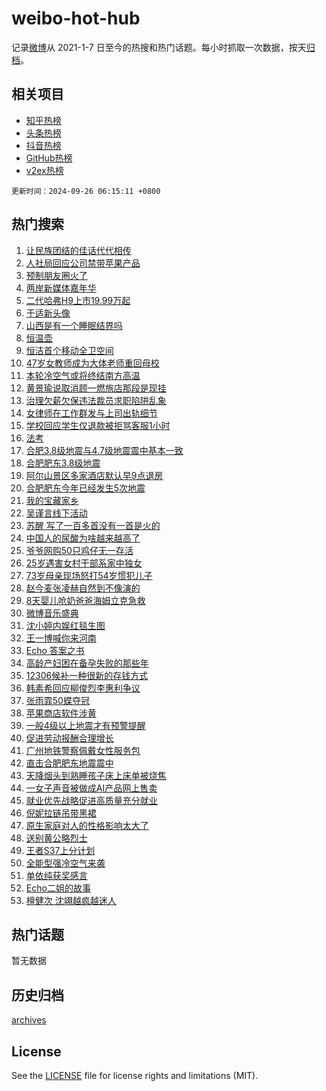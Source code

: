 # weibo-hot-hub

记录[微博](https://www.weibo.com)从 2021-1-7 日至今的热搜和热门话题。每小时抓取一次数据，按天[归档](archives)。

## 相关项目

- [知乎热榜](https://github.com/lonnyzhang423/zhihu-hot-hub)
- [头条热榜](https://github.com/lonnyzhang423/toutiao-hot-hub)
- [抖音热榜](https://github.com/lonnyzhang423/douyin-hot-hub)
- [GitHub热榜](https://github.com/lonnyzhang423/github-hot-hub)
- [v2ex热榜](https://github.com/lonnyzhang423/v2ex-hot-hub)


`更新时间：2024-09-26 06:15:11 +0800`

## 热门搜索

1. [让民族团结的佳话代代相传](https://m.weibo.cn/search?containerid=100103type%3D1%26t%3D10%26q%3D%23%E8%AE%A9%E6%B0%91%E6%97%8F%E5%9B%A2%E7%BB%93%E7%9A%84%E4%BD%B3%E8%AF%9D%E4%BB%A3%E4%BB%A3%E7%9B%B8%E4%BC%A0%23&stream_entry_id=51&isnewpage=1&extparam=seat%3D1%26cate%3D10103%26pos%3D0%26filter_type%3Drealtimehot%26stream_entry_id%3D51%26c_type%3D51%26q%3D%2523%25E8%25AE%25A9%25E6%25B0%2591%25E6%2597%258F%25E5%259B%25A2%25E7%25BB%2593%25E7%259A%2584%25E4%25BD%25B3%25E8%25AF%259D%25E4%25BB%25A3%25E4%25BB%25A3%25E7%259B%25B8%25E4%25BC%25A0%2523%26dgr%3D0%26display_time%3D1727302509%26pre_seqid%3D1727302509822010577819)
1. [人社局回应公司禁带苹果产品](https://m.weibo.cn/search?containerid=100103type%3D1%26t%3D10%26q%3D%23%E4%BA%BA%E7%A4%BE%E5%B1%80%E5%9B%9E%E5%BA%94%E5%85%AC%E5%8F%B8%E7%A6%81%E5%B8%A6%E8%8B%B9%E6%9E%9C%E4%BA%A7%E5%93%81%23&stream_entry_id=31&isnewpage=1&extparam=seat%3D1%26lcate%3D5001%26band_rank%3D1%26c_type%3D31%26q%3D%2523%25E4%25BA%25BA%25E7%25A4%25BE%25E5%25B1%2580%25E5%259B%259E%25E5%25BA%2594%25E5%2585%25AC%25E5%258F%25B8%25E7%25A6%2581%25E5%25B8%25A6%25E8%258B%25B9%25E6%259E%259C%25E4%25BA%25A7%25E5%2593%2581%2523%26dgr%3D0%26cate%3D5001%26pos%3D0%26flag%3D2%26stream_entry_id%3D31%26filter_type%3Drealtimehot%26realpos%3D1%26display_time%3D1727302509%26pre_seqid%3D1727302509822010577819)
1. [预制朋友圈火了](https://m.weibo.cn/search?containerid=100103type%3D1%26t%3D10%26q%3D%23%E9%A2%84%E5%88%B6%E6%9C%8B%E5%8F%8B%E5%9C%88%E7%81%AB%E4%BA%86%23&stream_entry_id=31&isnewpage=1&extparam=seat%3D1%26lcate%3D5001%26band_rank%3D2%26c_type%3D31%26q%3D%2523%25E9%25A2%2584%25E5%2588%25B6%25E6%259C%258B%25E5%258F%258B%25E5%259C%2588%25E7%2581%25AB%25E4%25BA%2586%2523%26dgr%3D0%26cate%3D5001%26pos%3D1%26flag%3D2%26stream_entry_id%3D31%26filter_type%3Drealtimehot%26realpos%3D2%26display_time%3D1727302509%26pre_seqid%3D1727302509822010577819)
1. [两岸新媒体嘉年华](https://m.weibo.cn/search?containerid=100103type%3D1%26t%3D10%26q%3D%23%E4%B8%A4%E5%B2%B8%E6%96%B0%E5%AA%92%E4%BD%93%E5%98%89%E5%B9%B4%E5%8D%8E%23&stream_entry_id=31&isnewpage=1&extparam=seat%3D1%26lcate%3D5001%26band_rank%3D3%26c_type%3D31%26q%3D%2523%25E4%25B8%25A4%25E5%25B2%25B8%25E6%2596%25B0%25E5%25AA%2592%25E4%25BD%2593%25E5%2598%2589%25E5%25B9%25B4%25E5%258D%258E%2523%26dgr%3D0%26cate%3D5001%26pos%3D2%26flag%3D0%26stream_entry_id%3D31%26filter_type%3Drealtimehot%26realpos%3D3%26display_time%3D1727302509%26pre_seqid%3D1727302509822010577819)
1. [二代哈弗H9上市19.99万起](https://m.weibo.cn/search?containerid=100103type%3D1%26t%3D10%26q%3D%23%E4%BA%8C%E4%BB%A3%E5%93%88%E5%BC%97H9%E4%B8%8A%E5%B8%8219.99%E4%B8%87%E8%B5%B7%23&stream_entry_id=31&isnewpage=1&extparam=seat%3D1%26topic_ad%3D1%26lcate%3D5001%26band_rank%3D4%26c_type%3D31%26q%3D%2523%25E4%25BA%258C%25E4%25BB%25A3%25E5%2593%2588%25E5%25BC%2597H9%25E4%25B8%258A%25E5%25B8%258219.99%25E4%25B8%2587%25E8%25B5%25B7%2523%26dgr%3D0%26cate%3D5001%26pos%3D3%26stream_entry_id%3D31%26filter_type%3Drealtimehot%26is_ad_pos%3D1%26adid%3D257035%26display_time%3D1727302509%26pre_seqid%3D1727302509822010577819)
1. [于适新头像](https://m.weibo.cn/search?containerid=100103type%3D1%26t%3D10%26q%3D%23%E4%BA%8E%E9%80%82%E6%96%B0%E5%A4%B4%E5%83%8F%23&stream_entry_id=31&isnewpage=1&extparam=seat%3D1%26lcate%3D5001%26band_rank%3D4%26c_type%3D31%26q%3D%2523%25E4%25BA%258E%25E9%2580%2582%25E6%2596%25B0%25E5%25A4%25B4%25E5%2583%258F%2523%26dgr%3D0%26cate%3D5001%26pos%3D4%26flag%3D2%26stream_entry_id%3D31%26filter_type%3Drealtimehot%26realpos%3D4%26display_time%3D1727302509%26pre_seqid%3D1727302509822010577819)
1. [山西是有一个睡眠结界吗](https://m.weibo.cn/search?containerid=100103type%3D1%26t%3D10%26q%3D%23%E5%B1%B1%E8%A5%BF%E6%98%AF%E6%9C%89%E4%B8%80%E4%B8%AA%E7%9D%A1%E7%9C%A0%E7%BB%93%E7%95%8C%E5%90%97%23&stream_entry_id=31&isnewpage=1&extparam=seat%3D1%26lcate%3D5001%26band_rank%3D5%26c_type%3D31%26q%3D%2523%25E5%25B1%25B1%25E8%25A5%25BF%25E6%2598%25AF%25E6%259C%2589%25E4%25B8%2580%25E4%25B8%25AA%25E7%259D%25A1%25E7%259C%25A0%25E7%25BB%2593%25E7%2595%258C%25E5%2590%2597%2523%26dgr%3D0%26cate%3D5001%26pos%3D5%26flag%3D0%26stream_entry_id%3D31%26filter_type%3Drealtimehot%26realpos%3D5%26display_time%3D1727302509%26pre_seqid%3D1727302509822010577819)
1. [恒温壶](https://m.weibo.cn/search?containerid=100103type%3D1%26t%3D10%26q%3D%E6%81%92%E6%B8%A9%E5%A3%B6&stream_entry_id=31&isnewpage=1&extparam=seat%3D1%26lcate%3D5001%26band_rank%3D6%26c_type%3D31%26q%3D%25E6%2581%2592%25E6%25B8%25A9%25E5%25A3%25B6%26dgr%3D0%26cate%3D5001%26pos%3D6%26flag%3D0%26stream_entry_id%3D31%26filter_type%3Drealtimehot%26realpos%3D6%26display_time%3D1727302509%26pre_seqid%3D1727302509822010577819)
1. [恒洁首个移动全卫空间](https://m.weibo.cn/search?containerid=100103type%3D1%26t%3D10%26q%3D%23%E6%81%92%E6%B4%81%E9%A6%96%E4%B8%AA%E7%A7%BB%E5%8A%A8%E5%85%A8%E5%8D%AB%E7%A9%BA%E9%97%B4%23&stream_entry_id=31&isnewpage=1&extparam=seat%3D1%26topic_ad%3D1%26lcate%3D5001%26band_rank%3D7%26c_type%3D31%26q%3D%2523%25E6%2581%2592%25E6%25B4%2581%25E9%25A6%2596%25E4%25B8%25AA%25E7%25A7%25BB%25E5%258A%25A8%25E5%2585%25A8%25E5%258D%25AB%25E7%25A9%25BA%25E9%2597%25B4%2523%26dgr%3D0%26cate%3D5001%26pos%3D7%26stream_entry_id%3D31%26filter_type%3Drealtimehot%26is_ad_pos%3D1%26adid%3D256990%26display_time%3D1727302509%26pre_seqid%3D1727302509822010577819)
1. [47岁女教师成为大体老师重回母校](https://m.weibo.cn/search?containerid=100103type%3D1%26t%3D10%26q%3D%2347%E5%B2%81%E5%A5%B3%E6%95%99%E5%B8%88%E6%88%90%E4%B8%BA%E5%A4%A7%E4%BD%93%E8%80%81%E5%B8%88%E9%87%8D%E5%9B%9E%E6%AF%8D%E6%A0%A1%23&stream_entry_id=31&isnewpage=1&extparam=seat%3D1%26lcate%3D5001%26band_rank%3D7%26c_type%3D31%26q%3D%252347%25E5%25B2%2581%25E5%25A5%25B3%25E6%2595%2599%25E5%25B8%2588%25E6%2588%2590%25E4%25B8%25BA%25E5%25A4%25A7%25E4%25BD%2593%25E8%2580%2581%25E5%25B8%2588%25E9%2587%258D%25E5%259B%259E%25E6%25AF%258D%25E6%25A0%25A1%2523%26dgr%3D0%26cate%3D5001%26pos%3D8%26flag%3D0%26stream_entry_id%3D31%26filter_type%3Drealtimehot%26realpos%3D7%26display_time%3D1727302509%26pre_seqid%3D1727302509822010577819)
1. [本轮冷空气或将终结南方高温](https://m.weibo.cn/search?containerid=100103type%3D1%26t%3D10%26q%3D%23%E6%9C%AC%E8%BD%AE%E5%86%B7%E7%A9%BA%E6%B0%94%E6%88%96%E5%B0%86%E7%BB%88%E7%BB%93%E5%8D%97%E6%96%B9%E9%AB%98%E6%B8%A9%23&stream_entry_id=31&isnewpage=1&extparam=seat%3D1%26lcate%3D5001%26band_rank%3D8%26c_type%3D31%26q%3D%2523%25E6%259C%25AC%25E8%25BD%25AE%25E5%2586%25B7%25E7%25A9%25BA%25E6%25B0%2594%25E6%2588%2596%25E5%25B0%2586%25E7%25BB%2588%25E7%25BB%2593%25E5%258D%2597%25E6%2596%25B9%25E9%25AB%2598%25E6%25B8%25A9%2523%26dgr%3D0%26cate%3D5001%26pos%3D9%26flag%3D0%26stream_entry_id%3D31%26filter_type%3Drealtimehot%26realpos%3D8%26display_time%3D1727302509%26pre_seqid%3D1727302509822010577819)
1. [黄景瑜说取消顾一燃旅店那段是现挂](https://m.weibo.cn/search?containerid=100103type%3D1%26t%3D10%26q%3D%E9%BB%84%E6%99%AF%E7%91%9C%E8%AF%B4%E5%8F%96%E6%B6%88%E9%A1%BE%E4%B8%80%E7%87%83%E6%97%85%E5%BA%97%E9%82%A3%E6%AE%B5%E6%98%AF%E7%8E%B0%E6%8C%82&stream_entry_id=31&isnewpage=1&extparam=seat%3D1%26lcate%3D5001%26band_rank%3D9%26c_type%3D31%26q%3D%25E9%25BB%2584%25E6%2599%25AF%25E7%2591%259C%25E8%25AF%25B4%25E5%258F%2596%25E6%25B6%2588%25E9%25A1%25BE%25E4%25B8%2580%25E7%2587%2583%25E6%2597%2585%25E5%25BA%2597%25E9%2582%25A3%25E6%25AE%25B5%25E6%2598%25AF%25E7%258E%25B0%25E6%258C%2582%26dgr%3D0%26cate%3D5001%26pos%3D10%26flag%3D0%26stream_entry_id%3D31%26filter_type%3Drealtimehot%26realpos%3D9%26display_time%3D1727302509%26pre_seqid%3D1727302509822010577819)
1. [治理欠薪欠保违法裁员求职陷阱乱象](https://m.weibo.cn/search?containerid=100103type%3D1%26t%3D10%26q%3D%23%E6%B2%BB%E7%90%86%E6%AC%A0%E8%96%AA%E6%AC%A0%E4%BF%9D%E8%BF%9D%E6%B3%95%E8%A3%81%E5%91%98%E6%B1%82%E8%81%8C%E9%99%B7%E9%98%B1%E4%B9%B1%E8%B1%A1%23&stream_entry_id=31&isnewpage=1&extparam=seat%3D1%26lcate%3D5001%26band_rank%3D10%26c_type%3D31%26q%3D%2523%25E6%25B2%25BB%25E7%2590%2586%25E6%25AC%25A0%25E8%2596%25AA%25E6%25AC%25A0%25E4%25BF%259D%25E8%25BF%259D%25E6%25B3%2595%25E8%25A3%2581%25E5%2591%2598%25E6%25B1%2582%25E8%2581%258C%25E9%2599%25B7%25E9%2598%25B1%25E4%25B9%25B1%25E8%25B1%25A1%2523%26dgr%3D0%26cate%3D5001%26pos%3D11%26flag%3D1%26stream_entry_id%3D31%26filter_type%3Drealtimehot%26realpos%3D10%26display_time%3D1727302509%26pre_seqid%3D1727302509822010577819)
1. [女律师在工作群发与上司出轨细节](https://m.weibo.cn/search?containerid=100103type%3D1%26t%3D10%26q%3D%23%E5%A5%B3%E5%BE%8B%E5%B8%88%E5%9C%A8%E5%B7%A5%E4%BD%9C%E7%BE%A4%E5%8F%91%E4%B8%8E%E4%B8%8A%E5%8F%B8%E5%87%BA%E8%BD%A8%E7%BB%86%E8%8A%82%23&stream_entry_id=31&isnewpage=1&extparam=seat%3D1%26lcate%3D5001%26band_rank%3D11%26c_type%3D31%26q%3D%2523%25E5%25A5%25B3%25E5%25BE%258B%25E5%25B8%2588%25E5%259C%25A8%25E5%25B7%25A5%25E4%25BD%259C%25E7%25BE%25A4%25E5%258F%2591%25E4%25B8%258E%25E4%25B8%258A%25E5%258F%25B8%25E5%2587%25BA%25E8%25BD%25A8%25E7%25BB%2586%25E8%258A%2582%2523%26dgr%3D0%26cate%3D5001%26pos%3D12%26flag%3D2%26stream_entry_id%3D31%26filter_type%3Drealtimehot%26realpos%3D11%26display_time%3D1727302509%26pre_seqid%3D1727302509822010577819)
1. [学校回应学生仅退款被拒骂客服1小时](https://m.weibo.cn/search?containerid=100103type%3D1%26t%3D10%26q%3D%23%E5%AD%A6%E6%A0%A1%E5%9B%9E%E5%BA%94%E5%AD%A6%E7%94%9F%E4%BB%85%E9%80%80%E6%AC%BE%E8%A2%AB%E6%8B%92%E9%AA%82%E5%AE%A2%E6%9C%8D1%E5%B0%8F%E6%97%B6%23&stream_entry_id=31&isnewpage=1&extparam=seat%3D1%26lcate%3D5001%26band_rank%3D12%26c_type%3D31%26q%3D%2523%25E5%25AD%25A6%25E6%25A0%25A1%25E5%259B%259E%25E5%25BA%2594%25E5%25AD%25A6%25E7%2594%259F%25E4%25BB%2585%25E9%2580%2580%25E6%25AC%25BE%25E8%25A2%25AB%25E6%258B%2592%25E9%25AA%2582%25E5%25AE%25A2%25E6%259C%258D1%25E5%25B0%258F%25E6%2597%25B6%2523%26dgr%3D0%26cate%3D5001%26pos%3D13%26flag%3D2%26stream_entry_id%3D31%26filter_type%3Drealtimehot%26realpos%3D12%26display_time%3D1727302509%26pre_seqid%3D1727302509822010577819)
1. [法考](https://m.weibo.cn/search?containerid=100103type%3D1%26t%3D10%26q%3D%E6%B3%95%E8%80%83&stream_entry_id=31&isnewpage=1&extparam=seat%3D1%26lcate%3D5001%26band_rank%3D13%26c_type%3D31%26q%3D%25E6%25B3%2595%25E8%2580%2583%26dgr%3D0%26cate%3D5001%26pos%3D14%26flag%3D0%26stream_entry_id%3D31%26filter_type%3Drealtimehot%26realpos%3D13%26display_time%3D1727302509%26pre_seqid%3D1727302509822010577819)
1. [合肥3.8级地震与4.7级地震震中基本一致](https://m.weibo.cn/search?containerid=100103type%3D1%26t%3D10%26q%3D%23%E5%90%88%E8%82%A53.8%E7%BA%A7%E5%9C%B0%E9%9C%87%E4%B8%8E4.7%E7%BA%A7%E5%9C%B0%E9%9C%87%E9%9C%87%E4%B8%AD%E5%9F%BA%E6%9C%AC%E4%B8%80%E8%87%B4%23&stream_entry_id=31&isnewpage=1&extparam=seat%3D1%26lcate%3D5001%26band_rank%3D14%26c_type%3D31%26q%3D%2523%25E5%2590%2588%25E8%2582%25A53.8%25E7%25BA%25A7%25E5%259C%25B0%25E9%259C%2587%25E4%25B8%258E4.7%25E7%25BA%25A7%25E5%259C%25B0%25E9%259C%2587%25E9%259C%2587%25E4%25B8%25AD%25E5%259F%25BA%25E6%259C%25AC%25E4%25B8%2580%25E8%2587%25B4%2523%26dgr%3D0%26cate%3D5001%26pos%3D15%26flag%3D0%26stream_entry_id%3D31%26filter_type%3Drealtimehot%26realpos%3D14%26display_time%3D1727302509%26pre_seqid%3D1727302509822010577819)
1. [合肥肥东3.8级地震](https://m.weibo.cn/search?containerid=100103type%3D1%26t%3D10%26q%3D%23%E5%90%88%E8%82%A5%E8%82%A5%E4%B8%9C3.8%E7%BA%A7%E5%9C%B0%E9%9C%87%23&stream_entry_id=31&isnewpage=1&extparam=seat%3D1%26lcate%3D5001%26band_rank%3D15%26c_type%3D31%26q%3D%2523%25E5%2590%2588%25E8%2582%25A5%25E8%2582%25A5%25E4%25B8%259C3.8%25E7%25BA%25A7%25E5%259C%25B0%25E9%259C%2587%2523%26dgr%3D0%26cate%3D5001%26pos%3D16%26flag%3D0%26stream_entry_id%3D31%26filter_type%3Drealtimehot%26realpos%3D15%26display_time%3D1727302509%26pre_seqid%3D1727302509822010577819)
1. [阿尔山景区多家酒店默认早9点退房](https://m.weibo.cn/search?containerid=100103type%3D1%26t%3D10%26q%3D%23%E9%98%BF%E5%B0%94%E5%B1%B1%E6%99%AF%E5%8C%BA%E5%A4%9A%E5%AE%B6%E9%85%92%E5%BA%97%E9%BB%98%E8%AE%A4%E6%97%A99%E7%82%B9%E9%80%80%E6%88%BF%23&stream_entry_id=31&isnewpage=1&extparam=seat%3D1%26lcate%3D5001%26band_rank%3D16%26c_type%3D31%26q%3D%2523%25E9%2598%25BF%25E5%25B0%2594%25E5%25B1%25B1%25E6%2599%25AF%25E5%258C%25BA%25E5%25A4%259A%25E5%25AE%25B6%25E9%2585%2592%25E5%25BA%2597%25E9%25BB%2598%25E8%25AE%25A4%25E6%2597%25A99%25E7%2582%25B9%25E9%2580%2580%25E6%2588%25BF%2523%26dgr%3D0%26cate%3D5001%26pos%3D17%26flag%3D0%26stream_entry_id%3D31%26filter_type%3Drealtimehot%26realpos%3D16%26display_time%3D1727302509%26pre_seqid%3D1727302509822010577819)
1. [合肥肥东今年已经发生5次地震](https://m.weibo.cn/search?containerid=100103type%3D1%26t%3D10%26q%3D%23%E5%90%88%E8%82%A5%E8%82%A5%E4%B8%9C%E4%BB%8A%E5%B9%B4%E5%B7%B2%E7%BB%8F%E5%8F%91%E7%94%9F5%E6%AC%A1%E5%9C%B0%E9%9C%87%23&stream_entry_id=31&isnewpage=1&extparam=seat%3D1%26lcate%3D5001%26band_rank%3D17%26c_type%3D31%26q%3D%2523%25E5%2590%2588%25E8%2582%25A5%25E8%2582%25A5%25E4%25B8%259C%25E4%25BB%258A%25E5%25B9%25B4%25E5%25B7%25B2%25E7%25BB%258F%25E5%258F%2591%25E7%2594%259F5%25E6%25AC%25A1%25E5%259C%25B0%25E9%259C%2587%2523%26dgr%3D0%26cate%3D5001%26pos%3D18%26flag%3D0%26stream_entry_id%3D31%26filter_type%3Drealtimehot%26realpos%3D17%26display_time%3D1727302509%26pre_seqid%3D1727302509822010577819)
1. [我的宝藏家乡](https://m.weibo.cn/search?containerid=100103type%3D1%26t%3D10%26q%3D%23%E6%88%91%E7%9A%84%E5%AE%9D%E8%97%8F%E5%AE%B6%E4%B9%A1%23&stream_entry_id=31&isnewpage=1&extparam=seat%3D1%26lcate%3D5001%26band_rank%3D18%26c_type%3D31%26q%3D%2523%25E6%2588%2591%25E7%259A%2584%25E5%25AE%259D%25E8%2597%258F%25E5%25AE%25B6%25E4%25B9%25A1%2523%26dgr%3D0%26cate%3D5001%26pos%3D19%26flag%3D0%26stream_entry_id%3D31%26filter_type%3Drealtimehot%26realpos%3D18%26display_time%3D1727302509%26pre_seqid%3D1727302509822010577819)
1. [吴谨言线下活动](https://m.weibo.cn/search?containerid=100103type%3D1%26t%3D10%26q%3D%E5%90%B4%E8%B0%A8%E8%A8%80%E7%BA%BF%E4%B8%8B%E6%B4%BB%E5%8A%A8&stream_entry_id=31&isnewpage=1&extparam=seat%3D1%26lcate%3D5001%26band_rank%3D19%26c_type%3D31%26q%3D%25E5%2590%25B4%25E8%25B0%25A8%25E8%25A8%2580%25E7%25BA%25BF%25E4%25B8%258B%25E6%25B4%25BB%25E5%258A%25A8%26dgr%3D0%26cate%3D5001%26pos%3D20%26flag%3D0%26stream_entry_id%3D31%26filter_type%3Drealtimehot%26realpos%3D19%26display_time%3D1727302509%26pre_seqid%3D1727302509822010577819)
1. [苏醒 写了一百多首没有一首是火的](https://m.weibo.cn/search?containerid=100103type%3D1%26t%3D10%26q%3D%E8%8B%8F%E9%86%92+%E5%86%99%E4%BA%86%E4%B8%80%E7%99%BE%E5%A4%9A%E9%A6%96%E6%B2%A1%E6%9C%89%E4%B8%80%E9%A6%96%E6%98%AF%E7%81%AB%E7%9A%84&stream_entry_id=31&isnewpage=1&extparam=seat%3D1%26lcate%3D5001%26band_rank%3D20%26c_type%3D31%26q%3D%25E8%258B%258F%25E9%2586%2592%2520%25E5%2586%2599%25E4%25BA%2586%25E4%25B8%2580%25E7%2599%25BE%25E5%25A4%259A%25E9%25A6%2596%25E6%25B2%25A1%25E6%259C%2589%25E4%25B8%2580%25E9%25A6%2596%25E6%2598%25AF%25E7%2581%25AB%25E7%259A%2584%26dgr%3D0%26cate%3D5001%26pos%3D21%26flag%3D0%26stream_entry_id%3D31%26filter_type%3Drealtimehot%26realpos%3D20%26display_time%3D1727302509%26pre_seqid%3D1727302509822010577819)
1. [中国人的尿酸为啥越来越高了](https://m.weibo.cn/search?containerid=100103type%3D1%26t%3D10%26q%3D%23%E4%B8%AD%E5%9B%BD%E4%BA%BA%E7%9A%84%E5%B0%BF%E9%85%B8%E4%B8%BA%E5%95%A5%E8%B6%8A%E6%9D%A5%E8%B6%8A%E9%AB%98%E4%BA%86%23&stream_entry_id=31&isnewpage=1&extparam=seat%3D1%26lcate%3D5001%26band_rank%3D21%26c_type%3D31%26q%3D%2523%25E4%25B8%25AD%25E5%259B%25BD%25E4%25BA%25BA%25E7%259A%2584%25E5%25B0%25BF%25E9%2585%25B8%25E4%25B8%25BA%25E5%2595%25A5%25E8%25B6%258A%25E6%259D%25A5%25E8%25B6%258A%25E9%25AB%2598%25E4%25BA%2586%2523%26dgr%3D0%26cate%3D5001%26pos%3D22%26flag%3D0%26stream_entry_id%3D31%26filter_type%3Drealtimehot%26realpos%3D21%26display_time%3D1727302509%26pre_seqid%3D1727302509822010577819)
1. [爷爷网购50只鸡仔无一存活](https://m.weibo.cn/search?containerid=100103type%3D1%26t%3D10%26q%3D%23%E7%88%B7%E7%88%B7%E7%BD%91%E8%B4%AD50%E5%8F%AA%E9%B8%A1%E4%BB%94%E6%97%A0%E4%B8%80%E5%AD%98%E6%B4%BB%23&stream_entry_id=31&isnewpage=1&extparam=seat%3D1%26lcate%3D5001%26band_rank%3D22%26c_type%3D31%26q%3D%2523%25E7%2588%25B7%25E7%2588%25B7%25E7%25BD%2591%25E8%25B4%25AD50%25E5%258F%25AA%25E9%25B8%25A1%25E4%25BB%2594%25E6%2597%25A0%25E4%25B8%2580%25E5%25AD%2598%25E6%25B4%25BB%2523%26dgr%3D0%26cate%3D5001%26pos%3D23%26flag%3D0%26stream_entry_id%3D31%26filter_type%3Drealtimehot%26realpos%3D22%26display_time%3D1727302509%26pre_seqid%3D1727302509822010577819)
1. [25岁遇害女村干部系家中独女](https://m.weibo.cn/search?containerid=100103type%3D1%26t%3D10%26q%3D%2325%E5%B2%81%E9%81%87%E5%AE%B3%E5%A5%B3%E6%9D%91%E5%B9%B2%E9%83%A8%E7%B3%BB%E5%AE%B6%E4%B8%AD%E7%8B%AC%E5%A5%B3%23&stream_entry_id=31&isnewpage=1&extparam=seat%3D1%26lcate%3D5001%26band_rank%3D23%26c_type%3D31%26q%3D%252325%25E5%25B2%2581%25E9%2581%2587%25E5%25AE%25B3%25E5%25A5%25B3%25E6%259D%2591%25E5%25B9%25B2%25E9%2583%25A8%25E7%25B3%25BB%25E5%25AE%25B6%25E4%25B8%25AD%25E7%258B%25AC%25E5%25A5%25B3%2523%26dgr%3D0%26cate%3D5001%26pos%3D24%26flag%3D0%26stream_entry_id%3D31%26filter_type%3Drealtimehot%26realpos%3D23%26display_time%3D1727302509%26pre_seqid%3D1727302509822010577819)
1. [73岁母亲现场怒打54岁惯犯儿子](https://m.weibo.cn/search?containerid=100103type%3D1%26t%3D10%26q%3D%2373%E5%B2%81%E6%AF%8D%E4%BA%B2%E7%8E%B0%E5%9C%BA%E6%80%92%E6%89%9354%E5%B2%81%E6%83%AF%E7%8A%AF%E5%84%BF%E5%AD%90%23&stream_entry_id=31&isnewpage=1&extparam=seat%3D1%26lcate%3D5001%26band_rank%3D24%26c_type%3D31%26q%3D%252373%25E5%25B2%2581%25E6%25AF%258D%25E4%25BA%25B2%25E7%258E%25B0%25E5%259C%25BA%25E6%2580%2592%25E6%2589%259354%25E5%25B2%2581%25E6%2583%25AF%25E7%258A%25AF%25E5%2584%25BF%25E5%25AD%2590%2523%26dgr%3D0%26cate%3D5001%26pos%3D25%26flag%3D0%26stream_entry_id%3D31%26filter_type%3Drealtimehot%26realpos%3D24%26display_time%3D1727302509%26pre_seqid%3D1727302509822010577819)
1. [赵今麦张凌赫自然到不像演的](https://m.weibo.cn/search?containerid=100103type%3D1%26t%3D10%26q%3D%E8%B5%B5%E4%BB%8A%E9%BA%A6%E5%BC%A0%E5%87%8C%E8%B5%AB%E8%87%AA%E7%84%B6%E5%88%B0%E4%B8%8D%E5%83%8F%E6%BC%94%E7%9A%84&stream_entry_id=31&isnewpage=1&extparam=seat%3D1%26lcate%3D5001%26band_rank%3D25%26c_type%3D31%26q%3D%25E8%25B5%25B5%25E4%25BB%258A%25E9%25BA%25A6%25E5%25BC%25A0%25E5%2587%258C%25E8%25B5%25AB%25E8%2587%25AA%25E7%2584%25B6%25E5%2588%25B0%25E4%25B8%258D%25E5%2583%258F%25E6%25BC%2594%25E7%259A%2584%26dgr%3D0%26cate%3D5001%26pos%3D26%26flag%3D0%26stream_entry_id%3D31%26filter_type%3Drealtimehot%26realpos%3D25%26display_time%3D1727302509%26pre_seqid%3D1727302509822010577819)
1. [8天婴儿呛奶爸爸海姆立克急救](https://m.weibo.cn/search?containerid=100103type%3D1%26t%3D10%26q%3D%238%E5%A4%A9%E5%A9%B4%E5%84%BF%E5%91%9B%E5%A5%B6%E7%88%B8%E7%88%B8%E6%B5%B7%E5%A7%86%E7%AB%8B%E5%85%8B%E6%80%A5%E6%95%91%23&stream_entry_id=31&isnewpage=1&extparam=seat%3D1%26lcate%3D5001%26band_rank%3D26%26c_type%3D31%26q%3D%25238%25E5%25A4%25A9%25E5%25A9%25B4%25E5%2584%25BF%25E5%2591%259B%25E5%25A5%25B6%25E7%2588%25B8%25E7%2588%25B8%25E6%25B5%25B7%25E5%25A7%2586%25E7%25AB%258B%25E5%2585%258B%25E6%2580%25A5%25E6%2595%2591%2523%26dgr%3D0%26cate%3D5001%26pos%3D27%26flag%3D0%26stream_entry_id%3D31%26filter_type%3Drealtimehot%26realpos%3D26%26display_time%3D1727302509%26pre_seqid%3D1727302509822010577819)
1. [微博音乐盛典](https://m.weibo.cn/search?containerid=100103type%3D1%26t%3D10%26q%3D%E5%BE%AE%E5%8D%9A%E9%9F%B3%E4%B9%90%E7%9B%9B%E5%85%B8&stream_entry_id=31&isnewpage=1&extparam=seat%3D1%26lcate%3D5001%26band_rank%3D27%26c_type%3D31%26q%3D%25E5%25BE%25AE%25E5%258D%259A%25E9%259F%25B3%25E4%25B9%2590%25E7%259B%259B%25E5%2585%25B8%26dgr%3D0%26cate%3D5001%26pos%3D28%26flag%3D0%26stream_entry_id%3D31%26filter_type%3Drealtimehot%26realpos%3D27%26display_time%3D1727302509%26pre_seqid%3D1727302509822010577819)
1. [沈小婷内娱红毯生图](https://m.weibo.cn/search?containerid=100103type%3D1%26t%3D10%26q%3D%23%E6%B2%88%E5%B0%8F%E5%A9%B7%E5%86%85%E5%A8%B1%E7%BA%A2%E6%AF%AF%E7%94%9F%E5%9B%BE%23&stream_entry_id=31&isnewpage=1&extparam=seat%3D1%26lcate%3D5001%26band_rank%3D28%26c_type%3D31%26q%3D%2523%25E6%25B2%2588%25E5%25B0%258F%25E5%25A9%25B7%25E5%2586%2585%25E5%25A8%25B1%25E7%25BA%25A2%25E6%25AF%25AF%25E7%2594%259F%25E5%259B%25BE%2523%26dgr%3D0%26cate%3D5001%26pos%3D29%26flag%3D0%26stream_entry_id%3D31%26filter_type%3Drealtimehot%26realpos%3D28%26display_time%3D1727302509%26pre_seqid%3D1727302509822010577819)
1. [王一博喊你来河南](https://m.weibo.cn/search?containerid=100103type%3D1%26t%3D10%26q%3D%23%E7%8E%8B%E4%B8%80%E5%8D%9A%E5%96%8A%E4%BD%A0%E6%9D%A5%E6%B2%B3%E5%8D%97%23&stream_entry_id=31&isnewpage=1&extparam=seat%3D1%26lcate%3D5001%26band_rank%3D29%26c_type%3D31%26q%3D%2523%25E7%258E%258B%25E4%25B8%2580%25E5%258D%259A%25E5%2596%258A%25E4%25BD%25A0%25E6%259D%25A5%25E6%25B2%25B3%25E5%258D%2597%2523%26dgr%3D0%26cate%3D5001%26pos%3D30%26flag%3D32768%26stream_entry_id%3D31%26filter_type%3Drealtimehot%26realpos%3D29%26display_time%3D1727302509%26pre_seqid%3D1727302509822010577819)
1. [Echo 答案之书](https://m.weibo.cn/search?containerid=100103type%3D1%26t%3D10%26q%3DEcho+%E7%AD%94%E6%A1%88%E4%B9%8B%E4%B9%A6&stream_entry_id=31&isnewpage=1&extparam=seat%3D1%26lcate%3D5001%26band_rank%3D30%26c_type%3D31%26q%3DEcho%2520%25E7%25AD%2594%25E6%25A1%2588%25E4%25B9%258B%25E4%25B9%25A6%26dgr%3D0%26cate%3D5001%26pos%3D31%26flag%3D0%26stream_entry_id%3D31%26filter_type%3Drealtimehot%26realpos%3D30%26display_time%3D1727302509%26pre_seqid%3D1727302509822010577819)
1. [高龄产妇困在备孕失败的那些年](https://m.weibo.cn/search?containerid=100103type%3D1%26t%3D10%26q%3D%23%E9%AB%98%E9%BE%84%E4%BA%A7%E5%A6%87%E5%9B%B0%E5%9C%A8%E5%A4%87%E5%AD%95%E5%A4%B1%E8%B4%A5%E7%9A%84%E9%82%A3%E4%BA%9B%E5%B9%B4%23&stream_entry_id=31&isnewpage=1&extparam=seat%3D1%26lcate%3D5001%26band_rank%3D31%26c_type%3D31%26q%3D%2523%25E9%25AB%2598%25E9%25BE%2584%25E4%25BA%25A7%25E5%25A6%2587%25E5%259B%25B0%25E5%259C%25A8%25E5%25A4%2587%25E5%25AD%2595%25E5%25A4%25B1%25E8%25B4%25A5%25E7%259A%2584%25E9%2582%25A3%25E4%25BA%259B%25E5%25B9%25B4%2523%26dgr%3D0%26cate%3D5001%26pos%3D32%26flag%3D0%26stream_entry_id%3D31%26filter_type%3Drealtimehot%26realpos%3D31%26display_time%3D1727302509%26pre_seqid%3D1727302509822010577819)
1. [12306候补一种很新的存钱方式](https://m.weibo.cn/search?containerid=100103type%3D1%26t%3D10%26q%3D%2312306%E5%80%99%E8%A1%A5%E4%B8%80%E7%A7%8D%E5%BE%88%E6%96%B0%E7%9A%84%E5%AD%98%E9%92%B1%E6%96%B9%E5%BC%8F%23&stream_entry_id=31&isnewpage=1&extparam=seat%3D1%26lcate%3D5001%26band_rank%3D32%26c_type%3D31%26q%3D%252312306%25E5%2580%2599%25E8%25A1%25A5%25E4%25B8%2580%25E7%25A7%258D%25E5%25BE%2588%25E6%2596%25B0%25E7%259A%2584%25E5%25AD%2598%25E9%2592%25B1%25E6%2596%25B9%25E5%25BC%258F%2523%26dgr%3D0%26cate%3D5001%26pos%3D33%26flag%3D0%26stream_entry_id%3D31%26filter_type%3Drealtimehot%26realpos%3D32%26display_time%3D1727302509%26pre_seqid%3D1727302509822010577819)
1. [韩素希回应柳俊烈李惠利争议](https://m.weibo.cn/search?containerid=100103type%3D1%26t%3D10%26q%3D%23%E9%9F%A9%E7%B4%A0%E5%B8%8C%E5%9B%9E%E5%BA%94%E6%9F%B3%E4%BF%8A%E7%83%88%E6%9D%8E%E6%83%A0%E5%88%A9%E4%BA%89%E8%AE%AE%23&stream_entry_id=31&isnewpage=1&extparam=seat%3D1%26lcate%3D5001%26band_rank%3D33%26c_type%3D31%26q%3D%2523%25E9%259F%25A9%25E7%25B4%25A0%25E5%25B8%258C%25E5%259B%259E%25E5%25BA%2594%25E6%259F%25B3%25E4%25BF%258A%25E7%2583%2588%25E6%259D%258E%25E6%2583%25A0%25E5%2588%25A9%25E4%25BA%2589%25E8%25AE%25AE%2523%26dgr%3D0%26cate%3D5001%26pos%3D34%26flag%3D0%26stream_entry_id%3D31%26filter_type%3Drealtimehot%26realpos%3D33%26display_time%3D1727302509%26pre_seqid%3D1727302509822010577819)
1. [张雨霏50蝶夺冠](https://m.weibo.cn/search?containerid=100103type%3D1%26t%3D10%26q%3D%23%E5%BC%A0%E9%9B%A8%E9%9C%8F50%E8%9D%B6%E5%A4%BA%E5%86%A0%23&stream_entry_id=31&isnewpage=1&extparam=seat%3D1%26lcate%3D5001%26band_rank%3D34%26c_type%3D31%26q%3D%2523%25E5%25BC%25A0%25E9%259B%25A8%25E9%259C%258F50%25E8%259D%25B6%25E5%25A4%25BA%25E5%2586%25A0%2523%26dgr%3D0%26cate%3D5001%26pos%3D35%26flag%3D0%26stream_entry_id%3D31%26filter_type%3Drealtimehot%26realpos%3D34%26display_time%3D1727302509%26pre_seqid%3D1727302509822010577819)
1. [苹果商店软件涉黄](https://m.weibo.cn/search?containerid=100103type%3D1%26t%3D10%26q%3D%23%E8%8B%B9%E6%9E%9C%E5%95%86%E5%BA%97%E8%BD%AF%E4%BB%B6%E6%B6%89%E9%BB%84%23&stream_entry_id=31&isnewpage=1&extparam=seat%3D1%26lcate%3D5001%26band_rank%3D35%26c_type%3D31%26q%3D%2523%25E8%258B%25B9%25E6%259E%259C%25E5%2595%2586%25E5%25BA%2597%25E8%25BD%25AF%25E4%25BB%25B6%25E6%25B6%2589%25E9%25BB%2584%2523%26dgr%3D0%26cate%3D5001%26pos%3D36%26flag%3D0%26stream_entry_id%3D31%26filter_type%3Drealtimehot%26realpos%3D35%26display_time%3D1727302509%26pre_seqid%3D1727302509822010577819)
1. [一般4级以上地震才有预警提醒](https://m.weibo.cn/search?containerid=100103type%3D1%26t%3D10%26q%3D%23%E4%B8%80%E8%88%AC4%E7%BA%A7%E4%BB%A5%E4%B8%8A%E5%9C%B0%E9%9C%87%E6%89%8D%E6%9C%89%E9%A2%84%E8%AD%A6%E6%8F%90%E9%86%92%23&stream_entry_id=31&isnewpage=1&extparam=seat%3D1%26lcate%3D5001%26band_rank%3D36%26c_type%3D31%26q%3D%2523%25E4%25B8%2580%25E8%2588%25AC4%25E7%25BA%25A7%25E4%25BB%25A5%25E4%25B8%258A%25E5%259C%25B0%25E9%259C%2587%25E6%2589%258D%25E6%259C%2589%25E9%25A2%2584%25E8%25AD%25A6%25E6%258F%2590%25E9%2586%2592%2523%26dgr%3D0%26cate%3D5001%26pos%3D37%26flag%3D0%26stream_entry_id%3D31%26filter_type%3Drealtimehot%26realpos%3D36%26display_time%3D1727302509%26pre_seqid%3D1727302509822010577819)
1. [促进劳动报酬合理增长](https://m.weibo.cn/search?containerid=100103type%3D1%26t%3D10%26q%3D%23%E4%BF%83%E8%BF%9B%E5%8A%B3%E5%8A%A8%E6%8A%A5%E9%85%AC%E5%90%88%E7%90%86%E5%A2%9E%E9%95%BF%23&stream_entry_id=31&isnewpage=1&extparam=seat%3D1%26lcate%3D5001%26band_rank%3D37%26c_type%3D31%26q%3D%2523%25E4%25BF%2583%25E8%25BF%259B%25E5%258A%25B3%25E5%258A%25A8%25E6%258A%25A5%25E9%2585%25AC%25E5%2590%2588%25E7%2590%2586%25E5%25A2%259E%25E9%2595%25BF%2523%26dgr%3D0%26cate%3D5001%26pos%3D38%26flag%3D0%26stream_entry_id%3D31%26filter_type%3Drealtimehot%26realpos%3D37%26display_time%3D1727302509%26pre_seqid%3D1727302509822010577819)
1. [广州地铁警察佩戴女性服务包](https://m.weibo.cn/search?containerid=100103type%3D1%26t%3D10%26q%3D%23%E5%B9%BF%E5%B7%9E%E5%9C%B0%E9%93%81%E8%AD%A6%E5%AF%9F%E4%BD%A9%E6%88%B4%E5%A5%B3%E6%80%A7%E6%9C%8D%E5%8A%A1%E5%8C%85%23&stream_entry_id=31&isnewpage=1&extparam=seat%3D1%26lcate%3D5001%26band_rank%3D38%26c_type%3D31%26q%3D%2523%25E5%25B9%25BF%25E5%25B7%259E%25E5%259C%25B0%25E9%2593%2581%25E8%25AD%25A6%25E5%25AF%259F%25E4%25BD%25A9%25E6%2588%25B4%25E5%25A5%25B3%25E6%2580%25A7%25E6%259C%258D%25E5%258A%25A1%25E5%258C%2585%2523%26dgr%3D0%26cate%3D5001%26pos%3D39%26flag%3D0%26stream_entry_id%3D31%26filter_type%3Drealtimehot%26realpos%3D38%26display_time%3D1727302509%26pre_seqid%3D1727302509822010577819)
1. [直击合肥肥东地震震中](https://m.weibo.cn/search?containerid=100103type%3D1%26t%3D10%26q%3D%23%E7%9B%B4%E5%87%BB%E5%90%88%E8%82%A5%E8%82%A5%E4%B8%9C%E5%9C%B0%E9%9C%87%E9%9C%87%E4%B8%AD%23&stream_entry_id=31&isnewpage=1&extparam=seat%3D1%26lcate%3D5001%26band_rank%3D39%26c_type%3D31%26q%3D%2523%25E7%259B%25B4%25E5%2587%25BB%25E5%2590%2588%25E8%2582%25A5%25E8%2582%25A5%25E4%25B8%259C%25E5%259C%25B0%25E9%259C%2587%25E9%259C%2587%25E4%25B8%25AD%2523%26dgr%3D0%26cate%3D5001%26pos%3D40%26flag%3D0%26stream_entry_id%3D31%26filter_type%3Drealtimehot%26realpos%3D39%26display_time%3D1727302509%26pre_seqid%3D1727302509822010577819)
1. [天降烟头到熟睡孩子床上床单被烧焦](https://m.weibo.cn/search?containerid=100103type%3D1%26t%3D10%26q%3D%23%E5%A4%A9%E9%99%8D%E7%83%9F%E5%A4%B4%E5%88%B0%E7%86%9F%E7%9D%A1%E5%AD%A9%E5%AD%90%E5%BA%8A%E4%B8%8A%E5%BA%8A%E5%8D%95%E8%A2%AB%E7%83%A7%E7%84%A6%23&stream_entry_id=31&isnewpage=1&extparam=seat%3D1%26lcate%3D5001%26band_rank%3D40%26c_type%3D31%26q%3D%2523%25E5%25A4%25A9%25E9%2599%258D%25E7%2583%259F%25E5%25A4%25B4%25E5%2588%25B0%25E7%2586%259F%25E7%259D%25A1%25E5%25AD%25A9%25E5%25AD%2590%25E5%25BA%258A%25E4%25B8%258A%25E5%25BA%258A%25E5%258D%2595%25E8%25A2%25AB%25E7%2583%25A7%25E7%2584%25A6%2523%26dgr%3D0%26cate%3D5001%26pos%3D41%26flag%3D1%26stream_entry_id%3D31%26filter_type%3Drealtimehot%26realpos%3D40%26display_time%3D1727302509%26pre_seqid%3D1727302509822010577819)
1. [一女子声音被做成AI产品网上售卖](https://m.weibo.cn/search?containerid=100103type%3D1%26t%3D10%26q%3D%23%E4%B8%80%E5%A5%B3%E5%AD%90%E5%A3%B0%E9%9F%B3%E8%A2%AB%E5%81%9A%E6%88%90AI%E4%BA%A7%E5%93%81%E7%BD%91%E4%B8%8A%E5%94%AE%E5%8D%96%23&stream_entry_id=31&isnewpage=1&extparam=seat%3D1%26lcate%3D5001%26band_rank%3D41%26c_type%3D31%26q%3D%2523%25E4%25B8%2580%25E5%25A5%25B3%25E5%25AD%2590%25E5%25A3%25B0%25E9%259F%25B3%25E8%25A2%25AB%25E5%2581%259A%25E6%2588%2590AI%25E4%25BA%25A7%25E5%2593%2581%25E7%25BD%2591%25E4%25B8%258A%25E5%2594%25AE%25E5%258D%2596%2523%26dgr%3D0%26cate%3D5001%26pos%3D42%26flag%3D0%26stream_entry_id%3D31%26filter_type%3Drealtimehot%26realpos%3D41%26display_time%3D1727302509%26pre_seqid%3D1727302509822010577819)
1. [就业优先战略促进高质量充分就业](https://m.weibo.cn/search?containerid=100103type%3D1%26t%3D10%26q%3D%23%E5%B0%B1%E4%B8%9A%E4%BC%98%E5%85%88%E6%88%98%E7%95%A5%E4%BF%83%E8%BF%9B%E9%AB%98%E8%B4%A8%E9%87%8F%E5%85%85%E5%88%86%E5%B0%B1%E4%B8%9A%23&stream_entry_id=31&isnewpage=1&extparam=seat%3D1%26lcate%3D5001%26band_rank%3D42%26c_type%3D31%26q%3D%2523%25E5%25B0%25B1%25E4%25B8%259A%25E4%25BC%2598%25E5%2585%2588%25E6%2588%2598%25E7%2595%25A5%25E4%25BF%2583%25E8%25BF%259B%25E9%25AB%2598%25E8%25B4%25A8%25E9%2587%258F%25E5%2585%2585%25E5%2588%2586%25E5%25B0%25B1%25E4%25B8%259A%2523%26dgr%3D0%26cate%3D5001%26pos%3D43%26flag%3D0%26stream_entry_id%3D31%26filter_type%3Drealtimehot%26realpos%3D42%26display_time%3D1727302509%26pre_seqid%3D1727302509822010577819)
1. [倪妮拉链吊带黑裙](https://m.weibo.cn/search?containerid=100103type%3D1%26t%3D10%26q%3D%E5%80%AA%E5%A6%AE%E6%8B%89%E9%93%BE%E5%90%8A%E5%B8%A6%E9%BB%91%E8%A3%99&stream_entry_id=31&isnewpage=1&extparam=seat%3D1%26lcate%3D5001%26band_rank%3D43%26c_type%3D31%26q%3D%25E5%2580%25AA%25E5%25A6%25AE%25E6%258B%2589%25E9%2593%25BE%25E5%2590%258A%25E5%25B8%25A6%25E9%25BB%2591%25E8%25A3%2599%26dgr%3D0%26cate%3D5001%26pos%3D44%26flag%3D0%26stream_entry_id%3D31%26filter_type%3Drealtimehot%26realpos%3D43%26display_time%3D1727302509%26pre_seqid%3D1727302509822010577819)
1. [原生家庭对人的性格影响太大了](https://m.weibo.cn/search?containerid=100103type%3D1%26t%3D10%26q%3D%E5%8E%9F%E7%94%9F%E5%AE%B6%E5%BA%AD%E5%AF%B9%E4%BA%BA%E7%9A%84%E6%80%A7%E6%A0%BC%E5%BD%B1%E5%93%8D%E5%A4%AA%E5%A4%A7%E4%BA%86&stream_entry_id=31&isnewpage=1&extparam=seat%3D1%26lcate%3D5001%26band_rank%3D44%26c_type%3D31%26q%3D%25E5%258E%259F%25E7%2594%259F%25E5%25AE%25B6%25E5%25BA%25AD%25E5%25AF%25B9%25E4%25BA%25BA%25E7%259A%2584%25E6%2580%25A7%25E6%25A0%25BC%25E5%25BD%25B1%25E5%2593%258D%25E5%25A4%25AA%25E5%25A4%25A7%25E4%25BA%2586%26dgr%3D0%26cate%3D5001%26pos%3D45%26flag%3D0%26stream_entry_id%3D31%26filter_type%3Drealtimehot%26realpos%3D44%26display_time%3D1727302509%26pre_seqid%3D1727302509822010577819)
1. [送别黄公略烈士](https://m.weibo.cn/search?containerid=100103type%3D1%26t%3D10%26q%3D%23%E9%80%81%E5%88%AB%E9%BB%84%E5%85%AC%E7%95%A5%E7%83%88%E5%A3%AB%23&stream_entry_id=31&isnewpage=1&extparam=seat%3D1%26lcate%3D5001%26band_rank%3D45%26c_type%3D31%26q%3D%2523%25E9%2580%2581%25E5%2588%25AB%25E9%25BB%2584%25E5%2585%25AC%25E7%2595%25A5%25E7%2583%2588%25E5%25A3%25AB%2523%26dgr%3D0%26cate%3D5001%26pos%3D46%26flag%3D0%26stream_entry_id%3D31%26filter_type%3Drealtimehot%26realpos%3D45%26display_time%3D1727302509%26pre_seqid%3D1727302509822010577819)
1. [王者S37上分计划](https://m.weibo.cn/search?containerid=100103type%3D1%26t%3D10%26q%3D%23%E7%8E%8B%E8%80%85S37%E4%B8%8A%E5%88%86%E8%AE%A1%E5%88%92%23&stream_entry_id=31&isnewpage=1&extparam=seat%3D1%26lcate%3D5001%26band_rank%3D46%26c_type%3D31%26q%3D%2523%25E7%258E%258B%25E8%2580%2585S37%25E4%25B8%258A%25E5%2588%2586%25E8%25AE%25A1%25E5%2588%2592%2523%26dgr%3D0%26cate%3D5001%26pos%3D47%26flag%3D0%26stream_entry_id%3D31%26filter_type%3Drealtimehot%26realpos%3D46%26display_time%3D1727302509%26pre_seqid%3D1727302509822010577819)
1. [全能型强冷空气来袭](https://m.weibo.cn/search?containerid=100103type%3D1%26t%3D10%26q%3D%23%E5%85%A8%E8%83%BD%E5%9E%8B%E5%BC%BA%E5%86%B7%E7%A9%BA%E6%B0%94%E6%9D%A5%E8%A2%AD%23&stream_entry_id=31&isnewpage=1&extparam=seat%3D1%26lcate%3D5001%26band_rank%3D47%26c_type%3D31%26q%3D%2523%25E5%2585%25A8%25E8%2583%25BD%25E5%259E%258B%25E5%25BC%25BA%25E5%2586%25B7%25E7%25A9%25BA%25E6%25B0%2594%25E6%259D%25A5%25E8%25A2%25AD%2523%26dgr%3D0%26cate%3D5001%26pos%3D48%26flag%3D0%26stream_entry_id%3D31%26filter_type%3Drealtimehot%26realpos%3D47%26display_time%3D1727302509%26pre_seqid%3D1727302509822010577819)
1. [单依纯获奖感言](https://m.weibo.cn/search?containerid=100103type%3D1%26t%3D10%26q%3D%E5%8D%95%E4%BE%9D%E7%BA%AF%E8%8E%B7%E5%A5%96%E6%84%9F%E8%A8%80&stream_entry_id=31&isnewpage=1&extparam=seat%3D1%26lcate%3D5001%26band_rank%3D48%26c_type%3D31%26q%3D%25E5%258D%2595%25E4%25BE%259D%25E7%25BA%25AF%25E8%258E%25B7%25E5%25A5%2596%25E6%2584%259F%25E8%25A8%2580%26dgr%3D0%26cate%3D5001%26pos%3D49%26flag%3D0%26stream_entry_id%3D31%26filter_type%3Drealtimehot%26realpos%3D48%26display_time%3D1727302509%26pre_seqid%3D1727302509822010577819)
1. [Echo二姐的故事](https://m.weibo.cn/search?containerid=100103type%3D1%26t%3D10%26q%3DEcho%E4%BA%8C%E5%A7%90%E7%9A%84%E6%95%85%E4%BA%8B&stream_entry_id=31&isnewpage=1&extparam=seat%3D1%26lcate%3D5001%26band_rank%3D49%26c_type%3D31%26q%3DEcho%25E4%25BA%258C%25E5%25A7%2590%25E7%259A%2584%25E6%2595%2585%25E4%25BA%258B%26dgr%3D0%26cate%3D5001%26pos%3D50%26flag%3D0%26stream_entry_id%3D31%26filter_type%3Drealtimehot%26realpos%3D49%26display_time%3D1727302509%26pre_seqid%3D1727302509822010577819)
1. [檀健次 沈翊越疯越迷人](https://m.weibo.cn/search?containerid=100103type%3D1%26t%3D10%26q%3D%E6%AA%80%E5%81%A5%E6%AC%A1+%E6%B2%88%E7%BF%8A%E8%B6%8A%E7%96%AF%E8%B6%8A%E8%BF%B7%E4%BA%BA&stream_entry_id=31&isnewpage=1&extparam=seat%3D1%26lcate%3D5001%26band_rank%3D50%26c_type%3D31%26q%3D%25E6%25AA%2580%25E5%2581%25A5%25E6%25AC%25A1%2520%25E6%25B2%2588%25E7%25BF%258A%25E8%25B6%258A%25E7%2596%25AF%25E8%25B6%258A%25E8%25BF%25B7%25E4%25BA%25BA%26dgr%3D0%26cate%3D5001%26pos%3D51%26flag%3D1%26stream_entry_id%3D31%26filter_type%3Drealtimehot%26realpos%3D50%26display_time%3D1727302509%26pre_seqid%3D1727302509822010577819)

## 热门话题

暂无数据

## 历史归档

[archives](archives)

## License

See the [LICENSE](LICENSE) file for license rights and limitations (MIT).
